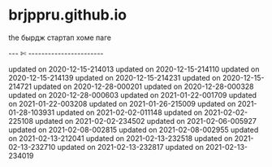 # brjppru.github.io

the бырдж стартап хоме паге

--- ✄ -----------------------

updated on 2020-12-15-214013
updated on 2020-12-15-214110
updated on 2020-12-15-214139
updated on 2020-12-15-214231
updated on 2020-12-15-214721
updated on 2020-12-28-000201
updated on 2020-12-28-000328
updated on 2020-12-28-000603
updated on 2021-01-22-001709
updated on 2021-01-22-003208
updated on 2021-01-26-215009
updated on 2021-01-28-103931
updated on 2021-02-02-011148
updated on 2021-02-02-225108
updated on 2021-02-02-234502
updated on 2021-02-06-005927
updated on 2021-02-08-002815
updated on 2021-02-08-002955
updated on 2021-02-13-212041
updated on 2021-02-13-232518
updated on 2021-02-13-232710
updated on 2021-02-13-232817
updated on 2021-02-13-234019
